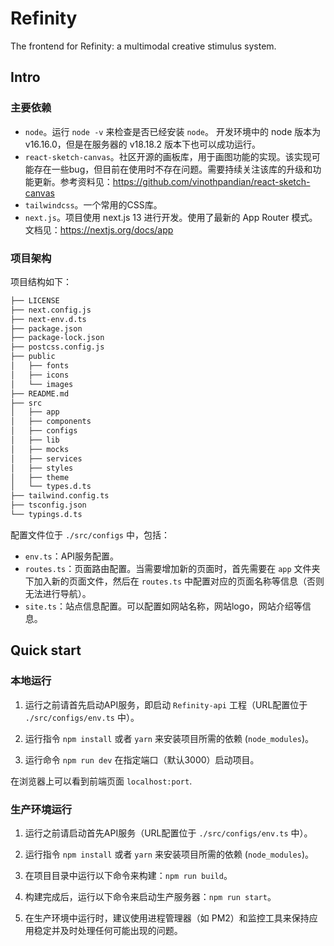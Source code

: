 # Refinity
The frontend for Refinity: a multimodal creative stimulus system.

## Intro

### 主要依赖

- `node`。运行 `node -v` 来检查是否已经安装 `node`。 开发环境中的 node 版本为 v16.16.0，但是在服务器的 v18.18.2 版本下也可以成功运行。
- `react-sketch-canvas`。社区开源的画板库，用于画图功能的实现。该实现可能存在一些bug，但目前在使用时不存在问题。需要持续关注该库的升级和功能更新。参考资料见：https://github.com/vinothpandian/react-sketch-canvas
- `tailwindcss`。一个常用的CSS库。
- `next.js`。项目使用 next.js 13 进行开发。使用了最新的 App Router 模式。文档见：https://nextjs.org/docs/app

### 项目架构

项目结构如下：

``` sh
├── LICENSE
├── next.config.js
├── next-env.d.ts
├── package.json
├── package-lock.json
├── postcss.config.js
├── public
│   ├── fonts
│   ├── icons
│   └── images
├── README.md
├── src
│   ├── app
│   ├── components
│   ├── configs
│   ├── lib
│   ├── mocks
│   ├── services
│   ├── styles
│   ├── theme
│   └── types.d.ts
├── tailwind.config.ts
├── tsconfig.json
└── typings.d.ts
```

配置文件位于 `./src/configs` 中，包括：

- `env.ts`：API服务配置。
- `routes.ts`：页面路由配置。当需要增加新的页面时，首先需要在 `app` 文件夹下加入新的页面文件，然后在 `routes.ts` 中配置对应的页面名称等信息（否则无法进行导航）。
- `site.ts`：站点信息配置。可以配置如网站名称，网站logo，网站介绍等信息。

## Quick start

### 本地运行

1. 运行之前请首先启动API服务，即启动 `Refinity-api` 工程（URL配置位于 `./src/configs/env.ts` 中）。

2. 运行指令 `npm install` 或者 `yarn` 来安装项目所需的依赖 (`node_modules`)。

3. 运行命令 `npm run dev` 在指定端口（默认3000）启动项目。

在浏览器上可以看到前端页面 `localhost:port`.

### 生产环境运行

1. 运行之前请启动首先API服务（URL配置位于 `./src/configs/env.ts` 中）。

2. 运行指令 `npm install` 或者 `yarn` 来安装项目所需的依赖 (`node_modules`)。

3. 在项目目录中运行以下命令来构建：`npm run build`。

4. 构建完成后，运行以下命令来启动生产服务器：`npm run start`。

5. 在生产环境中运行时，建议使用进程管理器（如 PM2）和监控工具来保持应用稳定并及时处理任何可能出现的问题。